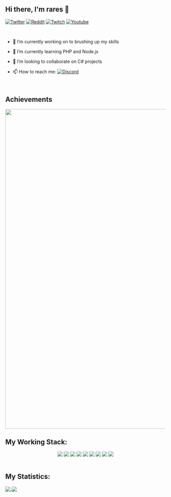 ## Hi there, I'm rares 👋

[![Twitter](https://img.shields.io/badge/rares_dev-black?style=flat&logo=Twitter&logoColor=blue&link=https://twitter.com/rares_dev)](https://twitter.com/rares_dev)
[![Reddit](https://img.shields.io/badge/Rieswen-black?style=flat&logo=reddit&logoColor=red&target=_blank&link=https://www.reddit.com/user/Rieswen)](https://www.reddit.com/user/Rieswen)
[![Twitch](https://img.shields.io/badge/rieswen-black?style=flat&logo=twitch&logoColor=purple&link=https://www.twitch.tv/rieswen)](https://www.twitch.tv/rieswen)
[![Youtube](https://img.shields.io/badge/Rares-black?style=flat&logo=youtube&logoColor=red&link=https://www.youtube.com/channel/UCloxoVnDUgYO5-bETkhaIiw)](https://www.youtube.com/channel/UCloxoVnDUgYO5-bETkhaIiw)

<br>

- 🔭 I’m currently working on to brushing up my skills
- 🌱 I’m currently learning PHP and Node.js
- 👯 I’m looking to collaborate on C# projects
- 📫 How to reach me: [![Discord](https://img.shields.io/badge/Rares-black?style=flat&logo=discord&logoColor=dark&link=https://discord.bio/p/rare)](https://discord.bio/p/rares)

  <br/>

## Achievements

<a href="https://github.com/Rieswen">
  <img width="1000" src="https://github-profile-trophy.vercel.app/?username=Rieswen&row=1&column=7&margin-w=5&no-frame=true"/>
</a>
<br/>

## My Working Stack:

<div align="center">
    <img src="https://img.shields.io/badge/-HTML-000000?&style=flat&logo=html5"/>
    <img src="https://img.shields.io/badge/-CSS-000000?&style=flat&logo=css3&logoColor=42A5F5"/>
    <img src="https://img.shields.io/badge/-JavaScript-000000?style=flat&logo=javascript&logoColor=FFCA28" />
    <img src="https://img.shields.io/badge/-PHP-000000?style=flat&logo=php&logoColor=1E87E3" />
    <img src="https://img.shields.io/badge/-Node.JS-000000?&style=flat&logo=node.js&logoColor=8AC149"/>
    <img src="https://img.shields.io/badge/-GIT-000000?&style=flat&logo=git&logoColor=E64A19"/>
    <img src="https://img.shields.io/badge/-GitHub-000000?style=flat&logo=github&logoColor=DEDEDF" />
    <img src="https://img.shields.io/badge/-VSCode-000000?style=flat&logo=visual-studio-code&logoColor=2BA1F1" />
    <img src="https://img.shields.io/badge/-VS-000000?style=flat&logo=visual-studio&logoColor=2BA1F1" />
</div>
<br/>

## My Statistics:

<a href="https://github.com/Rieswen?tab=repositories">
  <img align="center" src="https://github-readme-stats.vercel.app/api?username=Rieswen&show_icons=true&count_private=true&include_all_commits=true" />
</a>
<a href="https://github.com/Rieswen?tab=repositories">
  <img align="center" src="https://github-readme-stats.vercel.app/api/top-langs/?username=Rieswen&count_private=true&include_all_commits=true&layout=compact" />
</a>

<!-- [![My Stats](https://github-readme-stats.vercel.app/api?username=sanchitbajaj02&show_icons=true&title_color=fe6287&icon_color=fe6287&text_color=ffffff&bg_color=0a192f&count_private=true&include_all_commits=true)](https://github.com/Sanchitbajaj02?tab=repositories)
-->

<!-- [![Top Langs](https://github-readme-stats.vercel.app/api/top-langs/?username=sanchitbajaj02&layout=compact&show_icons=true&title_color=fe6287&icon_color=21e6c1&text_color=21e6c1&bg_color=0a192f)](https://github.com/Sanchitbajaj02?tab=repositories) -->
